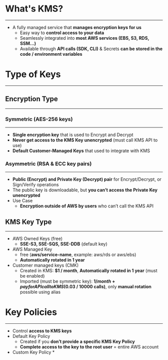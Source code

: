 # What's KMS?
---

* A fully managed service that **manages encryption keys for us**
	* Easy way to **control access to your data**
	* Seamlessly integrated into **most AWS services (EBS, S3, RDS, SSM…)**
	* Available through **API calls (SDK, CLI)** & Secrets **can be stored in the code / environment variables**

# Type of Keys
---

## Encryption Type
---

### Symmetric (AES-256 keys)
---

* **Single encryption key** that is used to Encrypt and Decrypt
* **Never get access to the KMS Key unencrypted** (must call KMS API to use)
* **Default Customer-Managed Keys** that used to integrate with KMS

### Asymmetric (RSA & ECC key pairs)
---

* **Public (Encrypt) and Private Key (Decrypt) pair** for Encrypt/Decrypt, or Sign/Verify operations
* The public key is downloadable, but **you can’t access the Private Key unencrypted**
* Use Case
	* **Encryption outside of AWS by users** who can’t call the KMS API

## KMS Key Type
---

* AWS Owned Keys (free)
	* **SSE-S3, SSE-SQS, SSE-DDB** (default key)
* AWS Managed Key
	* free (**aws/service-name**, example: aws/rds or aws/ebs)
	* **Automatically rotated in 1 year**
* Customer managed keys (CMK)
	* Created in KMS: **$1 / month**, **Automatically rotated in 1 year** (must be enabled)
	* Imported (must be symmetric key): **$1 / month + pay for API call to KMS ($0.03 / 10000 calls)**, only **manual rotation** possible using alias

# Key Policies
---

* Control **access to KMS keys**
* Default Key Policy
	* Created if you **don’t provide a specific KMS Key Policy**
	* **Complete access to the key to the root user** = entire AWS account
* Custom Key Policy
	* 